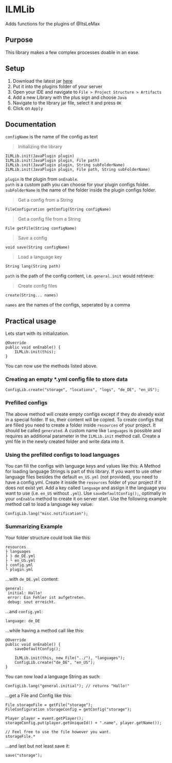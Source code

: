 # ILMLib

Adds functions for the plugins of @ItsLeMax

## Purpose

This library makes a few complex processes doable in an ease.

## Setup

1. Download the latest jar [here](https://github.com/ItsLeMax/ILMLib/releases/latest)
2. Put it into the plugins folder of your server
3. Open your IDE and navigate to `File > Project Structure > Artifacts`
4. Add a new Library with the plus sign and choose `Java`
5. Navigate to the library jar file, select it and press `OK`
6. Click on `Apply`

## Documentation
`configName` is the name of the config as text

> Initializing the library
```
ILMLib.init(JavaPlugin plugin)
ILMLib.init(JavaPlugin plugin, File path)
ILMLib.init(JavaPlugin plugin, String subFolderName)
ILMLib.init(JavaPlugin plugin, File path, String subFolderName)
```
`plugin` is the plugin from `onEnable`.\
`path` is a custom path you can choose for your plugin configs folder.\
`subFolderName` is the name of the folder inside the plugin configs folder.

> Get a config from a String
```
FileConfiguration getConfig(String configName)
```

> Get a config file from a String
```
File getFile(String configName)
```

> Save a config
```
void save(String configName)
```

> Load a language key
```
String lang(String path)
```
`path` is the path of the config content, i.e. `general.init` would retrieve:

> Create config files
```
create(String... names)
```
`names` are the names of the configs, seperated by a comma

## Practical usage

Lets start with its initialization.

```
@Override
public void onEnable() {
	ILMLib.init(this);
}
```

You can now use the methods listed above.

### Creating an empty *.yml config file to store data

```
ConfigLib.create("storage", "locations", "logs", "de_DE", "en_US");
```

### Prefilled configs

The above method will create empty configs except if they do already exist in a special folder. If so, their content will be copied.
To create configs that are filled you need to create a folder inside `resources` of your project.
It should be called `generated`. A custom name like `languages` is possible and requires an additional parameter in the `ILMLib.init` method call.
Create a yml file in the newly created folder and write data into it.

### Using the prefilled configs to load languages

You can fill the configs with language keys and values like this:
A Method for loading language Strings is part of this library.
If you want to use other language files besides the default `en_US.yml` (not provided), you need to have a config.yml.
Create it inside the `resources` folder of your project if it does not exist yet.
Add a key called `language` and assign it the language you want to use (i.e. `en_US` without `.yml`).
Use `saveDefaultConfig();`, optimally in your `onEnable` method to create it on server start.
Use the following example method call to load a language key value:
```
ConfigLib.lang("misc.notification");
```

### Summarizing Example

Your folder structure could look like this:
```
resources
├ languages
├ ├ de_DE.yml
├ └ en_US.yml
├ config.yml
└ plugin.yml
```
...with `de_DE.yml` content:
```
general:
 initial: Hallo!
 error: Ein Fehler ist aufgetreten.
 debug: sout erreicht.
```
...and `config.yml`:
```
language: de_DE
```
...while having a method call like this:
```
@Override
public void onEnable() {
	saveDefaultConfig();

	ILMLib.init(this, new File("../"), "languages");
	ConfigLib.create("de_DE", "en_US");
}
```

You can now load a language String as such:
```
ConfigLib.lang("general.initial"); // returns "Hallo!"
```
...get a File and Config like this:
```
File storageFile = getFile("storage");
FileConfiguration storageConfig = getConfig("storage");

Player player = event.getPlayer();
storageConfig.put(player.getUniqueId() + ".name", player.getName());

// Feel free to use the file however you want.
storageFile.*
```
...and last but not least save it:
```
save("storage");
```
